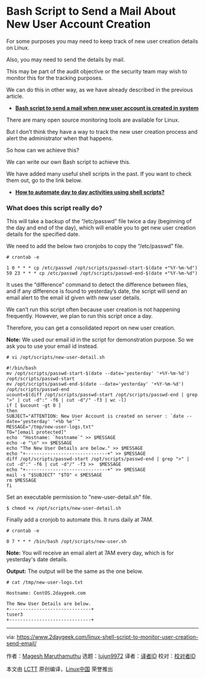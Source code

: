 [#]: collector: (lujun9972)
[#]: translator: (geekpi)
[#]: reviewer: ( )
[#]: publisher: ( )
[#]: url: ( )
[#]: subject: (Bash Script to Send a Mail About New User Account Creation)
[#]: via: (https://www.2daygeek.com/linux-shell-script-to-monitor-user-creation-send-email/)
[#]: author: (Magesh Maruthamuthu https://www.2daygeek.com/author/magesh/)

Bash Script to Send a Mail About New User Account Creation
======

For some purposes you may need to keep track of new user creation details on Linux.

Also, you may need to send the details by mail.

This may be part of the audit objective or the security team may wish to monitor this for the tracking purposes.

We can do this in other way, as we have already described in the previous article.

  * **[Bash script to send a mail when new user account is created in system][1]**



There are many open source monitoring tools are available for Linux.

But I don’t think they have a way to track the new user creation process and alert the administrator when that happens.

So how can we achieve this?

We can write our own Bash script to achieve this.

We have added many useful shell scripts in the past. If you want to check them out, go to the link below.

  * **[How to automate day to day activities using shell scripts?][2]**



### What does this script really do?

This will take a backup of the “/etc/passwd” file twice a day (beginning of the day and end of the day), which will enable you to get new user creation details for the specified date.

We need to add the below two cronjobs to copy the “/etc/passwd” file.

```
# crontab -e

1 0 * * * cp /etc/passwd /opt/scripts/passwd-start-$(date +"%Y-%m-%d")
59 23 * * * cp /etc/passwd /opt/scripts/passwd-end-$(date +"%Y-%m-%d")
```

It uses the “difference” command to detect the difference between files, and if any difference is found to yesterday’s date, the script will send an email alert to the email id given with new user details.

We can’t run this script often because user creation is not happening frequently. However, we plan to run this script once a day.

Therefore, you can get a consolidated report on new user creation.

**Note:** We used our email id in the script for demonstration purpose. So we ask you to use your email id instead.

```
# vi /opt/scripts/new-user-detail.sh

#!/bin/bash
mv /opt/scripts/passwd-start-$(date --date='yesterday' '+%Y-%m-%d') /opt/scripts/passwd-start
mv /opt/scripts/passwd-end-$(date --date='yesterday' '+%Y-%m-%d') /opt/scripts/passwd-end
ucount=$(diff /opt/scripts/passwd-start /opt/scripts/passwd-end | grep ">" | cut -d":" -f6 | cut -d"/" -f3 | wc -l)
if [ $ucount -gt 0 ]
then
SUBJECT="ATTENTION: New User Account is created on server : `date --date='yesterday' '+%b %e'`"
MESSAGE="/tmp/new-user-logs.txt"
TO="[email protected]"
echo  "Hostname: `hostname`" >> $MESSAGE
echo -e "\n" >> $MESSAGE
echo "The New User Details are below." >> $MESSAGE
echo "+------------------------------+" >> $MESSAGE
diff /opt/scripts/passwd-start /opt/scripts/passwd-end | grep ">" | cut -d":" -f6 | cut -d"/" -f3 >>  $MESSAGE
echo "+------------------------------+" >> $MESSAGE
mail -s "$SUBJECT" "$TO" < $MESSAGE
rm $MESSAGE
fi
```

Set an executable permission to "new-user-detail.sh" file.

```
$ chmod +x /opt/scripts/new-user-detail.sh
```

Finally add a cronjob to automate this. It runs daily at 7AM.

```
# crontab -e

0 7 * * * /bin/bash /opt/scripts/new-user.sh
```

**Note:** You will receive an email alert at 7AM every day, which is for yesterday's date details.

**Output:** The output will be the same as the one below.

```
# cat /tmp/new-user-logs.txt

Hostname: CentOS.2daygeek.com

The New User Details are below.
+------------------------------+
tuser3
+------------------------------+
```

--------------------------------------------------------------------------------

via: https://www.2daygeek.com/linux-shell-script-to-monitor-user-creation-send-email/

作者：[Magesh Maruthamuthu][a]
选题：[lujun9972][b]
译者：[译者ID](https://github.com/译者ID)
校对：[校对者ID](https://github.com/校对者ID)

本文由 [LCTT](https://github.com/LCTT/TranslateProject) 原创编译，[Linux中国](https://linux.cn/) 荣誉推出

[a]: https://www.2daygeek.com/author/magesh/
[b]: https://github.com/lujun9972
[1]: https://www.2daygeek.com/linux-bash-script-to-monitor-user-creation-send-email/
[2]: https://www.2daygeek.com/category/shell-script/
